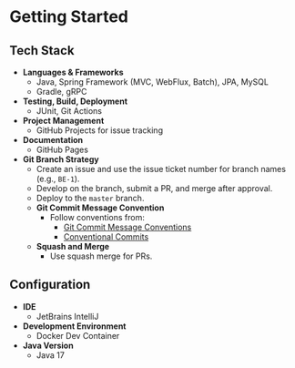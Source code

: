 # Getting Started

## Tech Stack

- **Languages & Frameworks**
    - Java, Spring Framework (MVC, WebFlux, Batch), JPA, MySQL
    - Gradle, gRPC
- **Testing, Build, Deployment**
    - JUnit, Git Actions
- **Project Management**
    - GitHub Projects for issue tracking
- **Documentation**
    - GitHub Pages
- **Git Branch Strategy**
    - Create an issue and use the issue ticket number for branch names (e.g., `BE-1`).
    - Develop on the branch, submit a PR, and merge after approval.
    - Deploy to the `master` branch.
    - **Git Commit Message Convention**
        - Follow conventions from:
            - [Git Commit Message Conventions](https://gist.github.com/stephenparish/9941e89d80e2bc58a153)
            - [Conventional Commits](https://www.conventionalcommits.org/en/v1.0.0-beta.4/)
    - **Squash and Merge**
        - Use squash merge for PRs.

## Configuration

- **IDE**
    - JetBrains IntelliJ
- **Development Environment**
    - Docker Dev Container
- **Java Version**
    - Java 17
